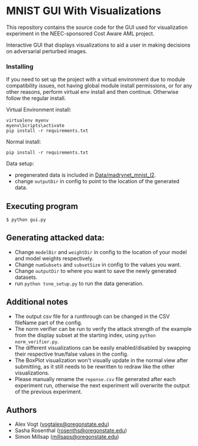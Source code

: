 # MNIST GUI With Visualizations
This repository contains the source code for the GUI used for visualization experiment in the NEEC-sponsored Cost Aware AML project.

Interactive GUI that displays visualizations to aid a user in making decisions on adversarial perturbed images.

### Installing

If you need to set up the project with a virtual environment due to module compatibility issues, not having global module install permissions, or for any other reasons, perform  virtual env install and then continue. Otherwise follow the regular install.

Virtual Environment install:
```
virtualenv myenv
myenv\Scripts\activate
pip install -r requirements.txt
```
Normal install:
```
pip install -r requirements.txt
```

Data setup:
- pregenerated data is included in [Data/madrynet_mnist_l2](https://github.com/vogtalex/mnist_gui/tree/main/Data/madrynet_mnist_l2).
- change `outputDir` in config to point to the location of the generated data.

## Executing program

```
$ python gui.py
```

## Generating attacked data:
- Change `modelDir` and `weightDir` in config to the location of your model and model weights respectively.
- Change `numSubsets` and `subsetSize` in config to the values you want.
- Change `outputDir` to where you want to save the newly generated datasets.
- run `python tsne_setup.py` to run the data generation.

## Additional notes
- The output csv file for a runthrough can be changed in the CSV fileName part of the config.
- The norm verifier can be run to verify the attack strength of the example from the display subset at the starting index, using `python norm_verifier.py`.
- The different visualizations can be easily enabled/disabled by swapping their respective true/false values in the config.
- The BoxPlot visualization won't visually update in the normal view after submitting, as it still needs to be rewritten to redraw like the other visualizations.
- Please manually rename the `reponse.csv` file generated after each experiment run, otherwise the next experiment will overwrite the output of the previous experiment. 

## Authors

- Alex Vogt (vogtalex@oregonstate.edu)
- Sasha Rosenthal (rosenths@oregonstate.edu)
- Simon Millsap (millsaps@oregonstate.edu)
